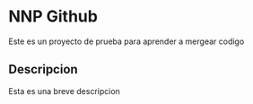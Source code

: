 # NNP Github

Este es un proyecto de prueba para aprender a mergear codigo

## Descripcion

Esta es una breve descripcion


